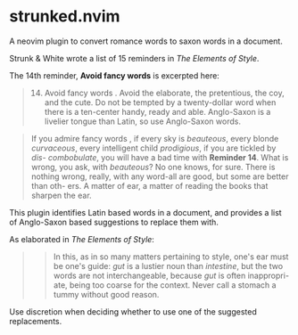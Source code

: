 # strunked.nvim

A neovim plugin to convert romance words to saxon words in a document.

Strunk & White wrote a list of 15 reminders in *The Elements of Style*.

The 14th reminder, **Avoid fancy words** is excerpted here:

> 14. Avoid fancy words .
> Avoid the elaborate, the pretentious, the coy, and the cute. Do not be
> tempted by a twenty-dollar word when there is a ten-center handy,
> ready and able. Anglo-Saxon is a livelier tongue than Latin, so use
> Anglo-Saxon words.

> If you admire fancy words , if every sky is *beauteous*, every blonde
> *curvaceous*, every intelligent child *prodigious*, if you are tickled by *dis-
> combobulate*, you will have a bad time with **Reminder 14**. What is
> wrong, you ask, with *beauteous*? No one knows, for sure. There is nothing
> wrong, really, with any word-all are good, but some are better than oth-
> ers. A matter of ear, a matter of reading the books that sharpen the ear.

This plugin identifies Latin based words in a document, and provides a list of Anglo-Saxon based suggestions to replace them with.

As elaborated in *The Elements of Style*:

>> In this, as in so many matters pertaining to style,
>> one's ear must be one's guide: *gut* is a lustier noun than *intestine*, but
>> the two words are not interchangeable, because *gut* is often inappropri-
>> ate, being too coarse for the context. Never call a stomach a tummy
>> without good reason.

Use discretion when deciding whether to use one of the suggested replacements.

